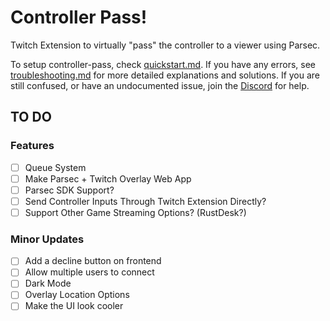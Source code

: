 # Controller Pass!
 Twitch Extension to virtually "pass" the controller to a viewer using Parsec. 

 To setup controller-pass, check [quickstart.md](https://github.com/satasatalight/controller-pass/blob/main/help/quickstart.md). If you have any errors, see [troubleshooting.md](https://github.com/satasatalight/controller-pass/blob/main/help/troubleshooting.md) for more detailed explanations and solutions. If you are still confused, or have an undocumented issue, join the [Discord](https://discord.gg/8qafaugUcD) for help.

## TO DO

### Features
- [ ] Queue System
- [ ] Make Parsec + Twitch Overlay Web App
- [ ] Parsec SDK Support?
- [ ] Send Controller Inputs Through Twitch Extension Directly?
- [ ] Support Other Game Streaming Options? (RustDesk?)

### Minor  Updates
- [ ] Add a decline button on frontend
- [ ] Allow multiple users to connect
- [ ] Dark Mode
- [ ] Overlay Location Options
- [ ] Make the UI look cooler